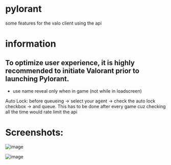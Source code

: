 # pylorant
some features for the valo client using the api

# information
  ## To optimize user experience, it is highly recommended to initiate Valorant prior to launching Pylorant.

  - use name reveal only when in game (not while in loadscreen)

  Auto Lock: before queueing -> select your agent -> check the auto lock checkbox -> and queue.
            This has to be done after every game cuz checking all the time would rate limit the api

# Screenshots:
  ![image](https://github.com/leopardbyte/pylorant/assets/164386226/b56c62c8-cbb5-4856-aafd-d593c012d70d)

  ![image](https://github.com/leopardbyte/pylorant/assets/164386226/bc8922a5-2e6f-484a-b6ec-0f824fbfae1f)


  

